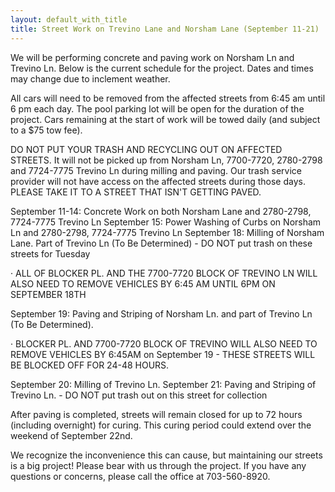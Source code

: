 ```yaml
---
layout: default_with_title
title: Street Work on Trevino Lane and Norsham Lane (September 11-21)
---
```


We will be performing concrete and paving work on Norsham Ln and Trevino Ln. Below is the current schedule for the project.  Dates and times may change due to inclement weather.

All cars will need to be removed from the affected streets from 6:45 am until 6 pm each day.  The pool parking lot will be open for the duration of the project.  Cars remaining at the start of work will be towed daily (and subject to a $75 tow fee).

DO NOT PUT YOUR TRASH AND RECYCLING OUT ON AFFECTED STREETS.  It will not be picked up from Norsham Ln, 7700-7720, 2780-2798 and 7724-7775 Trevino Ln during milling and paving.  Our trash service provider will not have access on the affected streets during those days.  PLEASE TAKE IT TO A STREET THAT ISN'T GETTING PAVED.  

September 11-14:  Concrete Work on both Norsham Lane and 2780-2798, 7724-7775 Trevino Ln
September 15:  Power Washing of Curbs on Norsham Ln and 2780-2798, 7724-7775 Trevino Ln
September 18:  Milling of Norsham Lane. Part of Trevino Ln (To Be Determined)  - DO NOT put trash on these streets for Tuesday

·      ALL OF BLOCKER PL. AND THE 7700-7720 BLOCK OF TREVINO LN WILL ALSO NEED TO REMOVE VEHICLES BY 6:45 AM UNTIL 6PM ON SEPTEMBER 18TH

September 19:  Paving and Striping of Norsham Ln. and part of Trevino Ln (To Be Determined).

·       BLOCKER PL. AND 7700-7720 BLOCK OF TREVINO WILL ALSO NEED TO REMOVE VEHICLES BY 6:45AM on September 19 - THESE STREETS WILL BE BLOCKED OFF FOR 24-48 HOURS.

September 20:  Milling of Trevino Ln.
September 21:  Paving and Striping of Trevino Ln. - DO NOT put trash out on this street for collection

After paving is completed, streets will remain closed for up to 72 hours (including overnight) for curing. This curing period could extend over the weekend of September 22nd.

We recognize the inconvenience this can cause, but maintaining our streets is a big project! Please bear with us through the project. If you have any questions or concerns, please call the office at 703-560-8920. 
